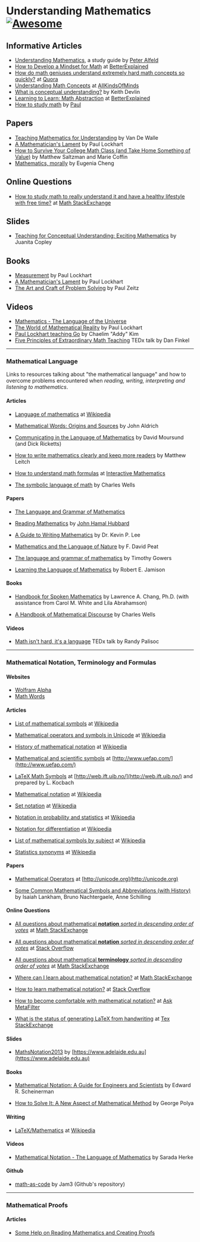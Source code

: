 # Understanding Mathematics [![Awesome](https://cdn.rawgit.com/sindresorhus/awesome/d7305f38d29fed78fa85652e3a63e154dd8e8829/media/badge.svg)](https://github.com/sindresorhus/awesome)

## Informative Articles 
- [Understanding Mathematics](http://www.math.utah.edu/~pa/math.html), a study guide by [Peter Alfeld](http://www.math.utah.edu/~pa/)
- [How to Develop a Mindset for Math](https://betterexplained.com/articles/how-to-develop-a-mindset-for-math/) at [BetterExplained](https://betterexplained.com)
- [How do math geniuses understand extremely hard math concepts so quickly?](https://www.quora.com/How-do-math-geniuses-understand-extremely-hard-math-concepts-so-quickly) at [Quora](https://www.quora.com)
- [Understanding Math Concepts](http://www.allkindsofminds.org/thinking-with-numbers-understanding-math-concepts) at [AllKindsOfMinds](http://www.allkindsofminds.org/)
- [What is conceptual understanding?](https://www.maa.org/external_archive/devlin/devlin_09_07.html) by Keith Devlin
- [Learning to Learn: Math Abstraction](https://betterexplained.com/articles/learning-to-learn-math-abstraction/) at [BetterExplained](https://betterexplained.com/)
- [How to study math](http://tutorial.math.lamar.edu/Extras/StudyMath/HowToStudyMath.aspx) by [Paul](http://tutorial.math.lamar.edu/)

## Papers

- [Teaching Mathematics for Understanding](http://ptgmedia.pearsoncmg.com/imprint_downloads/merrill_professional/Van_de_Walle_9780132824828.pdf) by Van De Walle
- [A Mathematician's Lament](https://www.maa.org/external_archive/devlin/LockhartsLament.pdf) by Paul Lockhart
- [How to Survive Your College Math Class (and Take Home Something of Value)](http://www.math.clemson.edu/~mjs/courses/misc/study.pdf) by Matthew Saltzman and Marie Coffin
- [Mathematics, morally](http://www.cheng.staff.shef.ac.uk/morality/morality.pdf) by Eugenia Cheng


## Online Questions

- [How to study math to really understand it and have a healthy lifestyle with free time?](http://math.stackexchange.com/questions/44704/how-to-study-math-to-really-understand-it-and-have-a-healthy-lifestyle-with-free) at [Math StackExchange](http://math.stackexchange.com/)

## Slides

- [Teaching for Conceptual Understanding: Exciting Mathematics](http://math.rice.edu/~rusmp/presentations/Copley2008SpringNetworkingConference.pdf) by Juanita Copley

## Books

- [Measurement](http://www.hup.harvard.edu/catalog.php?isbn=9780674284388) by Paul Lockhart
- [A Mathematician's Lament](http://www.goodreads.com/book/show/6232657-a-mathematician-s-lament) by Paul Lockhart
- [The Art and Craft of Problem Solving](https://kheavan.files.wordpress.com/2010/06/paul-zeitz-author-the-art-and-craft-of-problem-solving-2edwiley20060471789011.pdf) by Paul Zeitz

## Videos


- [Mathematics - The Language of the Universe](https://www.youtube.com/watch?v=KWkQU99Aoxg)
- [The World of Mathematical Reality](https://www.youtube.com/watch?v=V1gT2f3Fe44) by Paul Lockhart
- [Paul Lockhart teaching Go](https://www.youtube.com/watch?v=vWya5fKwZ38) by Chaelim "Addy" Kim
- [Five Principles of Extraordinary Math Teaching](https://www.youtube.com/watch?v=ytVneQUA5-c) TEDx talk by Dan Finkel

---

### Mathematical Language

Links to resources talking about "the mathematical language" and how to overcome problems encountered when _reading, writing, interpreting and listening to mathematics_.

#### Articles

- [Language of mathematics](https://en.wikipedia.org/wiki/Language_of_mathematics) at [Wikipedia](https://en.wikipedia.org)

- [Mathematical Words: Origins and Sources](http://www.economics.soton.ac.uk/staff/aldrich/Mathematical%20Words.htm) by John Aldrich

- [Communicating in the Language of Mathematics](http://iae-pedia.org/Communicating_in_the_Language_of_Mathematics) by David Moursund (and Dick Ricketts)

- [How to write mathematics clearly and keep more readers](http://www.learningideas.me.uk/clearmaths) by Matthew Leitch

- [How to understand math formulas](http://www.intmath.com/blog/how-to-understand-math-formulas) at [Interactive Mathematics](http://www.intmath.com/)

- [The symbolic language of math](http://www.abstractmath.org/MM/MMSymLang.htm) by Charles Wells


#### Papers

- [The Language and Grammar of Mathematics](http://press.princeton.edu/chapters/gowers/gowers_I_2.pdf)

- [Reading Mathematics](http://www.math.cornell.edu/~hubbard/readingmath.pdf) by [John Hamal Hubbard](http://www.math.cornell.edu/~hubbard/)

- [A Guide to Writing Mathematics](http://web.cs.ucdavis.edu/~amenta/w10/writingman.pdf) by Dr. Kevin P. Lee

- [Mathematics and the Language of Nature](http://www.fdavidpeat.com/bibliography/essays/maths.htm) by F. David Peat

- [The language and grammar of mathematics](https://www.dpmms.cam.ac.uk/~wtg10/grammar.pdf) by Timothy Gowers

- [Learning the Language of Mathematics](http://wac.colostate.edu/llad/v4n1/jamison.pdf) by Robert E. Jamison


#### Books

- [Handbook for Spoken Mathematics](http://web.efzg.hr/dok/MAT/vkojic/Larrys_speakeasy.pdf) by Lawrence A. Chang, Ph.D. (with assistance from Carol M. White and Lila Abrahamson)

- [A Handbook of Mathematical Discourse](http://www.abstractmath.org/Handbook/handbook.pdf) by Charles Wells

#### Videos

- [Math isn't hard, it's a language](https://www.youtube.com/watch?v=V6yixyiJcos) TEDx talk by Randy Palisoc


---

### Mathematical Notation, Terminology and Formulas

#### Websites

- [Wolfram Alpha](http://www.wolframalpha.com/)
- [Math Words](http://www.mathwords.com/)

#### Articles

- [List of mathematical symbols](https://en.wikipedia.org/wiki/List_of_mathematical_symbols) at [Wikipedia](https://en.wikipedia.org)

- [Mathematical operators and symbols in Unicode](https://en.wikipedia.org/wiki/Mathematical_operators_and_symbols_in_Unicode) at [Wikipedia](https://en.wikipedia.org)

- [History of mathematical notation](https://en.wikipedia.org/wiki/History_of_mathematical_notation) at [Wikipedia](https://en.wikipedia.org)

- [Mathematical and scientific symbols](http://www.uefap.com/speaking/symbols/symbols.htm) at [http://www.uefap.com/](http://www.uefap.com/)

- [LaTeX Math Symbols](http://web.ift.uib.no/Teori/KURS/WRK/TeX/symALL.html) at [http://web.ift.uib.no/](http://web.ift.uib.no/) and prepared by L. Kocbach

- [Mathematical notation](https://en.wikipedia.org/wiki/Mathematical_notation) at [Wikipedia](https://en.wikipedia.org)

- [Set notation](https://en.wikipedia.org/wiki/Set_notation) at [Wikipedia](https://en.wikipedia.org)

- [Notation in probability and statistics](https://en.wikipedia.org/wiki/Notation_in_probability_and_statistics) at [Wikipedia](https://en.wikipedia.org)

- [Notation for differentiation](https://en.wikipedia.org/wiki/Notation_for_differentiatio) at [Wikipedia](https://en.wikipedia.org)

- [List of mathematical symbols by subject](https://en.wikipedia.org/wiki/List_of_mathematical_symbols_by_subject) at [Wikipedia](https://en.wikipedia.org)

- [Statistics synonyms](https://en.wikipedia.org/wiki/Dependent_and_independent_variables#Statistics_synonyms) at [Wikipedia](https://en.wikipedia.org)

#### Papers

- [Mathematical Operators](http://unicode.org/charts/PDF/U2200.pdf) at [http://unicode.org](http://unicode.org)

- [Some Common Mathematical Symbols and Abbreviations (with History)](https://www.math.ucdavis.edu/~anne/WQ2007/mat67-Common_Math_Symbols.pdf) by Isaiah Lankham, Bruno Nachtergaele, Anne Schilling


#### Online Questions

- [All questions about mathematical **notation** _sorted in descending order of votes_](http://math.stackexchange.com/questions/tagged/notation?sort=votes&pageSize=30) at [Math StackExchange](http://math.stackexchange.com)

- [All questions about mathematical **notation** _sorted in descending order of votes_](http://stackoverflow.com/questions/tagged/mathematical-notation?sort=votes&pageSize=50)  at [Stack Overflow](http://stackoverflow.com/)

- [All questions about mathematical **terminology** _sorted in descending order of votes_](http://math.stackexchange.com/questions/tagged/terminology?sort=votes&pageSize=30) at [Math StackExchange](http://math.stackexchange.com)



- [Where can I learn about mathematical notation?](http://math.stackexchange.com/questions/70080/where-can-i-learn-about-mathematical-notation) at [Math StackExchange](http://math.stackexchange.com)

- [How to learn mathematical notation?](http://stackoverflow.com/questions/720993/how-to-learn-mathematical-notation) at [Stack Overflow](http://stackoverflow.com/)

- [How to become comfortable with mathematical notation?](http://ask.metafilter.com/117088/How-to-become-comfortable-with-mathematical-notation) at [Ask MetaFilter](http://ask.metafilter.com/)

- [What is the status of generating LaTeX from handwriting](http://tex.stackexchange.com/questions/1443/what-is-the-status-of-generating-latex-from-handwriting-i-e-ocr) at [Tex StackExchange](http://tex.stackexchange.com/)

#### Slides

- [MathsNotation2013](https://www.adelaide.edu.au/mathslearning/seminars/MathsNotation2013.pdf) by [https://www.adelaide.edu.au](https://www.adelaide.edu.au)

#### Books

- [Mathematical Notation: A Guide for Engineers and Scientists](http://www.amazon.com/Mathematical-Notation-Guide-Engineers-Scientists/dp/1466230525/ref=sr_1_1?s=books&ie=UTF8&qid=1355100927&sr=1-1&keywords=mathematical+notation) by Edward R. Scheinerman

- [How to Solve It: A New Aspect of Mathematical Method](https://www.amazon.com/How-Solve-Mathematical-Princeton-Science/dp/069116407X/ref=dp_ob_title_bk) by George Polya

#### Writing

- [LaTeX/Mathematics](https://en.wikibooks.org/wiki/LaTeX/Mathematics) at [Wikipedia](https://en.wikipedia.org)

#### Videos

- [Mathematical Notation - The Language of Mathematics](https://www.youtube.com/watch?v=Y-c_CgxxPF0) by Sarada Herke

#### Github

- [math-as-code](https://github.com/Jam3/math-as-code) by Jam3 (Github's repository)

---

### Mathematical Proofs

#### Articles

- [Some Help on Reading Mathematics and Creating Proofs](http://www.math.ucsd.edu/~ebender/proofs.html)
